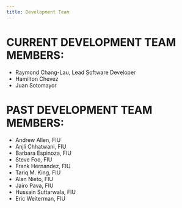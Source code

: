 ```yaml
---
title: Development Team
---
```


# CURRENT DEVELOPMENT TEAM MEMBERS:
- Raymond Chang-Lau, Lead Software Developer
- Hamilton Chevez
- Juan Sotomayor

# PAST DEVELOPMENT TEAM MEMBERS:
- Andrew Allen, FIU
- Anjli Chhatwani, FIU
- Barbara Espinoza, FIU
- Steve Foo, FIU
- Frank Hernandez, FIU
- Tariq M. King, FIU
- Alan Nieto, FIU
- Jairo Pava, FIU
- Hussain Suttarwala, FIU
- Eric Weiterman, FIU